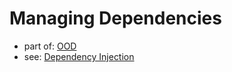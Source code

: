 # Managing Dependencies
- part of: [OOD](./ood-object-oriented-design.md)
- see: [Dependency Injection](./di-dependency-injection.md)
